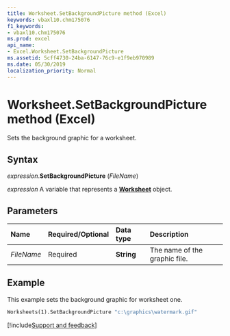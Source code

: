 ```yaml
---
title: Worksheet.SetBackgroundPicture method (Excel)
keywords: vbaxl10.chm175076
f1_keywords:
- vbaxl10.chm175076
ms.prod: excel
api_name:
- Excel.Worksheet.SetBackgroundPicture
ms.assetid: 5cff4730-24ba-6147-76c9-e1f9eb970989
ms.date: 05/30/2019
localization_priority: Normal
---
```



# Worksheet.SetBackgroundPicture method (Excel)

Sets the background graphic for a worksheet.


## Syntax

_expression_.**SetBackgroundPicture** (_FileName_)

_expression_ A variable that represents a **[Worksheet](Excel.Worksheet.md)** object.


## Parameters

|Name|Required/Optional|Data type|Description|
|:-----|:-----|:-----|:-----|
| _FileName_|Required| **String**|The name of the graphic file.|

## Example

This example sets the background graphic for worksheet one.

```vb
Worksheets(1).SetBackgroundPicture "c:\graphics\watermark.gif"
```



[!include[Support and feedback](~/includes/feedback-boilerplate.md)]